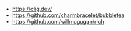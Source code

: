 - https://clig.dev/
- https://github.com/charmbracelet/bubbletea
- https://github.com/willmcgugan/rich
